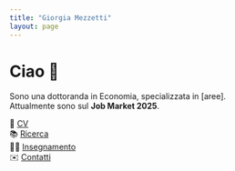 ```yaml
---
title: "Giorgia Mezzetti"
layout: page
---
```


# Ciao 👋
Sono una dottoranda in Economia, specializzata in [aree].  
Attualmente sono sul **Job Market 2025**.

📄 [CV](cv.pdf)  
📚 [Ricerca](research.md)  
👩‍🏫 [Insegnamento](teaching.md)  
✉️ [Contatti](contact.md)
